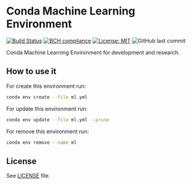 # Conda Machine Learning Environment

[![Build Status](https://travis-ci.org/zsxoff/conda_env_ml.svg?branch=master)](https://travis-ci.org/zsxoff/conda_env_ml)
[![BCH compliance](https://bettercodehub.com/edge/badge/zsxoff/conda_env_ml?branch=master)](https://bettercodehub.com/)
[![License: MIT](https://img.shields.io/badge/License-MIT-green.svg)](https://opensource.org/licenses/MIT)
![GitHub last commit](https://img.shields.io/github/last-commit/zsxoff/conda_env_ml)

Conda Machine Learning Environment for development and research.

## How to use it

For create this environment run:

```bash
conda env create --file ml.yml
```

For update this environment run:

```bash
conda env update --file ml.yml --prune
```

For remove this environment run:

```bash
conda env remove --name ml
```

## License

See [LICENSE](<https://github.com/zsxoff/conda_env_ml/blob/master/LICENSE>) file.
